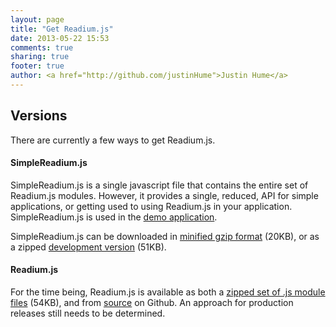 ```yaml
---
layout: page
title: "Get Readium.js"
date: 2013-05-22 15:53
comments: true
sharing: true
footer: true
author: <a href="http://github.com/justinHume">Justin Hume</a>
---
```


## Versions
There are currently a few ways to get Readium.js. 

#### SimpleReadium.js
SimpleReadium.js is a single javascript file that contains the entire set of Readium.js modules. However, it provides a single, reduced, API for simple applications, or getting used to using Readium.js in your application. SimpleReadium.js is used in the [demo application](/Readium-Web-Components/get-started/use-it.html).

SimpleReadium.js can be downloaded in [minified gzip format](/Readium-Web-Components/downloads/SimpleReadium.min.js.gz) (20KB), or as a zipped [development version](/Readium-Web-Components/downloads/SimpleReadium.js.zip) (51KB). 

#### Readium.js
For the time being, Readium.js is available as both a [zipped set of .js module files](/Readium-Web-Components/downloads/Readium.js.zip) (54KB), and from [source](http://github.com/readium/Readium-Web-Components) on Github. An approach for production releases still needs to be determined. 

